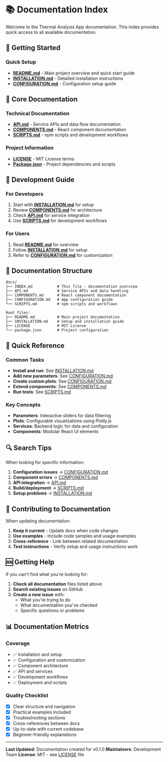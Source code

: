 # 📚 Documentation Index

Welcome to the Thermal Analysis App documentation. This index provides quick access to all available documentation.

## 🚀 Getting Started

### Quick Setup
- **[README.md](../README.md)** - Main project overview and quick start guide
- **[INSTALLATION.md](../INSTALLATION.md)** - Detailed installation instructions
- **[CONFIGURATION.md](./CONFIGURATION.md)** - Configuration setup guide

## 📖 Core Documentation

### Technical Documentation
- **[API.md](./API.md)** - Service APIs and data flow documentation
- **[COMPONENTS.md](./COMPONENTS.md)** - React component documentation
- **[SCRIPTS.md](./SCRIPTS.md)** - npm scripts and development workflows

### Project Information
- **[LICENSE](../LICENSE)** - MIT License terms
- **[Package.json](../package.json)** - Project dependencies and scripts

## 🔧 Development Guide

### For Developers
1. Start with **[INSTALLATION.md](../INSTALLATION.md)** for setup
2. Review **[COMPONENTS.md](./COMPONENTS.md)** for architecture
3. Check **[API.md](./API.md)** for service integration
4. Use **[SCRIPTS.md](./SCRIPTS.md)** for development workflows

### For Users
1. Read **[README.md](../README.md)** for overview
2. Follow **[INSTALLATION.md](../INSTALLATION.md)** for setup
3. Refer to **[CONFIGURATION.md](./CONFIGURATION.md)** for customization

## 📁 Documentation Structure

```
docs/
├── INDEX.md           # This file - documentation overview
├── API.md             # Service APIs and data handling
├── COMPONENTS.md      # React component documentation
├── CONFIGURATION.md   # App configuration guide
└── SCRIPTS.md         # npm scripts and workflows

Root files:
├── README.md          # Main project documentation
├── INSTALLATION.md    # Setup and installation guide
├── LICENSE            # MIT License
└── package.json       # Project configuration
```

## 🎯 Quick Reference

### Common Tasks
- **Install and run**: See [INSTALLATION.md](../INSTALLATION.md#installation-methods)
- **Add new parameters**: See [CONFIGURATION.md](./CONFIGURATION.md#adding-a-new-parameter)
- **Create custom plots**: See [CONFIGURATION.md](./CONFIGURATION.md#creating-a-custom-plot)
- **Extend components**: See [COMPONENTS.md](./COMPONENTS.md#adding-new-components)
- **Run tests**: See [SCRIPTS.md](./SCRIPTS.md#npm-test)

### Key Concepts
- **Parameters**: Interactive sliders for data filtering
- **Plots**: Configurable visualizations using Plotly.js
- **Services**: Backend logic for data and configuration
- **Components**: Modular React UI elements

## 🔍 Search Tips

When looking for specific information:

1. **Configuration issues** → [CONFIGURATION.md](./CONFIGURATION.md)
2. **Component errors** → [COMPONENTS.md](./COMPONENTS.md)
3. **API integration** → [API.md](./API.md)
4. **Build/deployment** → [SCRIPTS.md](./SCRIPTS.md)
5. **Setup problems** → [INSTALLATION.md](../INSTALLATION.md)

## 📝 Contributing to Documentation

When updating documentation:

1. **Keep it current** - Update docs when code changes
2. **Use examples** - Include code samples and usage examples
3. **Cross-reference** - Link between related documentation
4. **Test instructions** - Verify setup and usage instructions work

## 🆘 Getting Help

If you can't find what you're looking for:

1. **Check all documentation** files listed above
2. **Search existing issues** on GitHub
3. **Create a new issue** with:
   - What you're trying to do
   - What documentation you've checked
   - Specific questions or problems

## 📊 Documentation Metrics

### Coverage
- ✅ Installation and setup
- ✅ Configuration and customization
- ✅ Component architecture
- ✅ API and services
- ✅ Development workflows
- ✅ Deployment and scripts

### Quality Checklist
- [x] Clear structure and navigation
- [x] Practical examples included
- [x] Troubleshooting sections
- [x] Cross-references between docs
- [x] Up-to-date with current codebase
- [x] Beginner-friendly explanations

---

**Last Updated**: Documentation created for v0.1.0
**Maintainers**: Development Team
**License**: MIT - see [LICENSE](../LICENSE) file